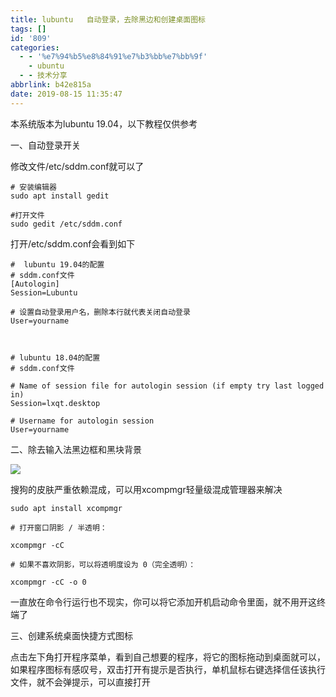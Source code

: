 ```yaml
---
title: lubuntu   自动登录，去除黑边和创建桌面图标
tags: []
id: '809'
categories:
  - - '%e7%94%b5%e8%84%91%e7%b3%bb%e7%bb%9f'
    - ubuntu
  - - 技术分享
abbrlink: b42e815a
date: 2019-08-15 11:35:47
---
```


本系统版本为lubuntu 19.04，以下教程仅供参考

一、自动登录开关

修改文件/etc/sddm.conf就可以了

```
# 安装编辑器
sudo apt install gedit 

#打开文件
sudo gedit /etc/sddm.conf
```

打开/etc/sddm.conf会看到如下

```
#  lubuntu 19.04的配置
# sddm.conf文件
[Autologin]
Session=Lubuntu

# 设置自动登录用户名，删除本行就代表关闭自动登录
User=yourname



# lubuntu 18.04的配置
# sddm.conf文件

# Name of session file for autologin session (if empty try last logged in)
Session=lxqt.desktop

# Username for autologin session
User=yourname
```

二、除去输入法黑边框和黑块背景

![](https://post.332b.com/wp-content/uploads/2019/08/e03a5fff42e2cde863e50f04ef9b655e992807d2.png)

搜狗的皮肤严重依赖混成，可以用xcompmgr轻量级混成管理器来解决

```
sudo apt install xcompmgr

# 打开窗口阴影 / 半透明：

xcompmgr -cC

# 如果不喜欢阴影，可以将透明度设为 0（完全透明）：

xcompmgr -cC -o 0
```

一直放在命令行运行也不现实，你可以将它添加开机启动命令里面，就不用开这终端了

三、创建系统桌面快捷方式图标

点击左下角打开程序菜单，看到自己想要的程序，将它的图标拖动到桌面就可以，如果程序图标有感叹号，双击打开有提示是否执行，单机鼠标右键选择信任该执行文件，就不会弹提示，可以直接打开